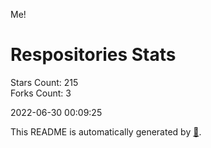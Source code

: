 Me!

# Respositories Stats
Stars Count: 215  
Forks Count: 3

2022-06-30 00:09:25  

This README is automatically generated by [🐰](https://github.com/rnitta/rnitta).
